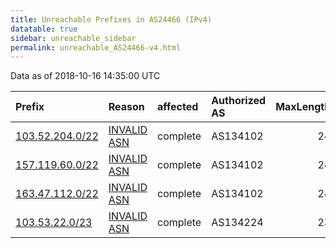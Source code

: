 ```yaml
---
title: Unreachable Prefixes in AS24466 (IPv4)
datatable: true
sidebar: unreachable_sidebar
permalink: unreachable_AS24466-v4.html
---
```


Data as of 2018-10-16 14:35:00 UTC


<div class="datatable-begin"></div>

| Prefix                                                   | Reason                                                                                                 | affected   | Authorized AS   |   MaxLength | Anchor                                       |   unreachable /24s |
|:---------------------------------------------------------|:-------------------------------------------------------------------------------------------------------|:-----------|:----------------|------------:|:---------------------------------------------|-------------------:|
| [103.52.204.0/22](https://stat.ripe.net/103.52.204.0/22) | [INVALID ASN](https://rpki-validator.ripe.net/announcement-preview?asn=AS24466&prefix=103.52.204.0/22) | complete   | AS134102        |          24 | [APNIC](unreachable_APNIC_RPKI_Root-v4.html) |                  4 |
| [157.119.60.0/22](https://stat.ripe.net/157.119.60.0/22) | [INVALID ASN](https://rpki-validator.ripe.net/announcement-preview?asn=AS24466&prefix=157.119.60.0/22) | complete   | AS134102        |          24 | [APNIC](unreachable_APNIC_RPKI_Root-v4.html) |                  4 |
| [163.47.112.0/22](https://stat.ripe.net/163.47.112.0/22) | [INVALID ASN](https://rpki-validator.ripe.net/announcement-preview?asn=AS24466&prefix=163.47.112.0/22) | complete   | AS134102        |          24 | [APNIC](unreachable_APNIC_RPKI_Root-v4.html) |                  4 |
| [103.53.22.0/23](https://stat.ripe.net/103.53.22.0/23)   | [INVALID ASN](https://rpki-validator.ripe.net/announcement-preview?asn=AS24466&prefix=103.53.22.0/23)  | complete   | AS134224        |          23 | [APNIC](unreachable_APNIC_RPKI_Root-v4.html) |                  2 |

<div class="datatable-end"></div>
